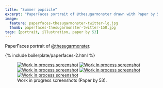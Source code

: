 ```yaml
---
title: "Summer popsicle"
excerpt: "PaperFaces portrait of @thesugarmonster drawn with Paper by 53 on an iPad."
image: 
  feature: paperfaces-thesugarmonster-twitter-lg.jpg
  thumb: paperfaces-thesugarmonster-twitter-150.jpg
tags: [portrait, illustration, paper by 53]
---
```


PaperFaces portrait of [@thesugarmonster](http://twitter.com/thesugarmonster).

{% include boilerplate/paperfaces-2.html %}

<figure class="half">
	<a href="{{ site.url }}/images/paperfaces-thesugarmonster-process-1-lg.jpg"><img src="{{ site.url }}/images/paperfaces-thesugarmonster-process-1-600.jpg" alt="Work in process screenshot"></a>
	<a href="{{ site.url }}/images/paperfaces-thesugarmonster-process-2-lg.jpg"><img src="{{ site.url }}/images/paperfaces-thesugarmonster-process-2-600.jpg" alt="Work in process screenshot"></a>
	<a href="{{ site.url }}/images/paperfaces-thesugarmonster-process-3-lg.jpg"><img src="{{ site.url }}/images/paperfaces-thesugarmonster-process-3-600.jpg" alt="Work in process screenshot"></a>
	<a href="{{ site.url }}/images/paperfaces-thesugarmonster-process-4-lg.jpg"><img src="{{ site.url }}/images/paperfaces-thesugarmonster-process-4-600.jpg" alt="Work in process screenshot"></a>
	<a href="{{ site.url }}/images/paperfaces-thesugarmonster-process-5-lg.jpg"><img src="{{ site.url }}/images/paperfaces-thesugarmonster-process-5-600.jpg" alt="Work in process screenshot"></a>
	<figcaption>Work in progress screenshots (Paper by 53).</figcaption>
</figure>